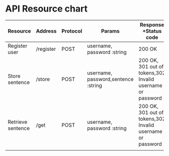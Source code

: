# API Resource chart

|Resource|Address|Protocol|Params|Response +Status code|
|---|---|---|---|---|
|Register user|/register|POST|username, password :string| 200 OK|
|Store sentence|/store|POST|username, password,sentence :string|200 OK, 301 out of tokens,302 Invalid username or password|
|Retrieve sentence|/get|POST|username, password :string|200 OK, 301 out of tokens,302 Invalid username or password|
||||||
